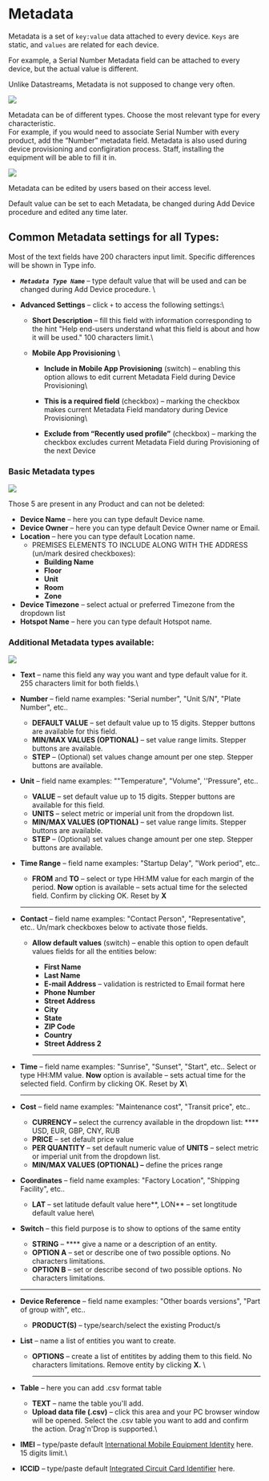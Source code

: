 # Metadata

Metadata is a set of `key:value` data attached to every device. `Keys` are static, and `values` are related for each device.&#x20;

For example, a Serial Number Metadata field can be attached to every device, but the actual value is different.

Unlike Datastreams, Metadata is not supposed to change very often. &#x20;

![](../../../.gitbook/assets/metadata\_table.png)

Metadata can be of different types. Choose the most relevant type for every characteristic.\
For example, if you would need to associate Serial Number with every product, add the “Number” metadata field. Metadata is also used during device provisioning and configiration process. Staff, installing the equipment will be able to fill it in.

![](../../../.gitbook/assets/metadata-types.png)

Metadata can be edited by users based on their access level.

Default value can be set to each Metadata, be changed during Add Device procedure and edited any time later.

## Common Metadata settings for all Types:

Most of the text fields have 200 characters input limit. Specific differences will be shown in Type info.

* _**`Metadata Type Name`**_ – type default value that will be used and can be changed during Add Device procedure. \

* **Advanced Settings** – click `+` to access the following settings:\

  * **Short Description** – fill this field with information corresponding to the hint "Help end-users understand what this field is about and how it will be used." 100 characters limit.\

  * **Mobile App Provisioning** \

    * **Include in Mobile App Provisioning** (switch) – enabling this option allows to edit current Metadata Field during Device Provisioning\

    * **This is a required field** (checkbox) – marking the checkbox makes current Metadata Field mandatory during Device Provisioning\

    * **Exclude from “Recently used profile”** (checkbox) – marking the checkbox excludes current Metadata Field during Provisioning of the next Device

### Basic Metadata types&#x20;

![](../../../.gitbook/assets/basic\_metadata\_types.png)

Those 5 are present in any Product and can not be deleted:

* **Device Name** – here you can type default Device name.&#x20;
* **Device Owner** – here you can type default Device Owner name or Email.&#x20;
* **Location** – here you can type default Location name.&#x20;
  * PREMISES ELEMENTS TO INCLUDE ALONG WITH THE ADDRESS (un/mark desired checkboxes):
    * **Building Name**
    * **Floor**
    * **Unit**
    * **Room**
    * **Zone**
* **Device Timezone** – select actual or preferred Timezone from the dropdown list
* **Hotspot Name** – here you can type default Hotspot name.&#x20;

### Additional Metadata types available:

![](../../../.gitbook/assets/metadata-types.png)

* **Text** – name this field any way you want and type default value for it. 255 characters limit for both fields.\

*   **Number** – field name examples: "Serial number", "Unit S/N", "Plate Number", etc..

    * **DEFAULT VALUE** – set default value up to 15 digits. Stepper buttons are available for this field.
    * **MIN/MAX VALUES (OPTIONAL)** – set value range limits. Stepper buttons are available.
    * **STEP** – (Optional) set values change amount per one step. Stepper buttons are available.


*   **Unit** – field name examples: ""Temperature", "Volume", ''Pressure", etc..

    * **VALUE** – set default value up to 15 digits. Stepper buttons are available for this field.
    * **UNITS** – select metric or imperial unit from the dropdown list.
    * **MIN/MAX VALUES (OPTIONAL)** – set value range limits. Stepper buttons are available.
    * **STEP** – (Optional) set values change amount per one step. Stepper buttons are available.


*   **Time Range** – field name examples: "Startup Delay", "Work period", etc..

    * **FROM** and **TO** – select or type HH:MM value for each margin of the period. **Now** option is available – sets actual time for the selected field. Confirm by clicking OK. Reset by **X**

    ****
* **Contact** – field name examples: "Contact Person", "Representative", etc.. Un/mark checkboxes below to activate those fields.
  *   **Allow default values** (switch) – enable this option to open default values fields for all the entities below:

      * **First Name**
      * **Last Name**
      * **E-mail Address** – validation is restricted to Email format here
      * **Phone Number**
      * **Street Address**
      * **City**
      * **State**
      * **ZIP Code**
      * **Country**
      * **Street Address 2**

      ****
* **Time** – field name examples: "Sunrise", "Sunset", "Start", etc.. Select or type HH:MM value. **Now** option is available – sets actual time for the selected field. Confirm by clicking OK. Reset by **X**\
  ****
*   **Cost** – field name examples: "Maintenance cost", "Transit price", etc..&#x20;

    * **CURRENCY –** select the currency available in the dropdown list: **** USD, EUR, GBP, CNY, RUB
    * **PRICE** – set default price value
    * **PER QUANTITY** – set default numeric value of **UNITS** – select metric or imperial unit from the dropdown list.
    * **MIN/MAX VALUES (OPTIONAL) –** define the prices range


* **Coordinates** – field name examples: "Factory Location", "Shipping Facility", etc..
  * **LAT** – set latitude default value here**,  LON** – set longtitude default value here\

*   **Switch** – this field purpose is to show to options of the same entity

    * **STRING** – **** give a name or a description of an entity.
    * **OPTION A** – set or describe one of two possible options. No characters limitations.
    * **OPTION B** –  set or describe second of two possible options. No characters limitations.

    ****
*   **Device Reference** – field name examples: "Other boards versions", "Part of group with", etc..

    * **PRODUCT(S)** – type/search/select the existing Product/s


* **List** – name a list of entities you want to create.
  * **OPTIONS** – create a list of entitites by adding them to this field. No characters limitations. Remove entity by clicking **X.** \
    ****
* **Table** – here you can add .csv format table
  * **TEXT** – name the table you'll add.
  * **Upload data file (.csv)** – click this area and your PC browser window will be opened. Select the .csv table you want to add and confirm the action. Drag'n'Drop is supported.\

* **IMEI** – type/paste default [International Mobile Equipment Identity](https://en.wikipedia.org/wiki/International\_Mobile\_Equipment\_Identity) here. 15 digits limit.\

* **ICCID** – type/paste default [Integrated Circuit Card Identifier](https://en.wikipedia.org/wiki/SIM\_card#ICCID) here.&#x20;
